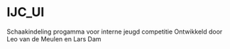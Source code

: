 # IJC_UI
Schaakindeling progamma voor interne jeugd competitie
Ontwikkeld door Leo van de Meulen en Lars Dam

